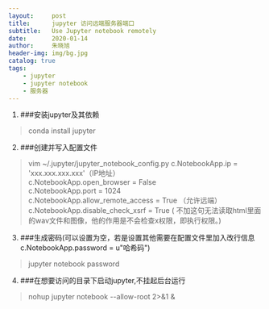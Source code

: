 ```yaml
---
layout:     post
title:      jupyter 访问远端服务器端口
subtitle:   Use Jupyter notebook remotely
date:       2020-01-14
author:     朱晓旭
header-img: img/bg.jpg
catalog: true
tags:
    - jupyter
    - jupyter notebook
    - 服务器
---
```


1. ###安装jupyter及其依赖  
>conda install jupyter 

2. ###创建并写入配置文件  
>vim ~/.jupyter/jupyter_notebook_config.py
c.NotebookApp.ip = 'xxx.xxx.xxx.xxx'（IP地址）    
c.NotebookApp.open_browser = False   
c.NotebookApp.port = 1024	   
c.NotebookApp.allow_remote_access = True （允许远端）   
c.NotebookApp.disable_check_xsrf = True ( 不加这句无法读取html里面的wav文件和图像，他的作用是不会检查x权限，即执行权限。)   


3. ###生成密码(可以设置为空，若是设置其他需要在配置文件里加入改行信息c.NotebookApp.password = u"哈希码")    
>jupyter notebook password

4. ###在想要访问的目录下启动jupyter,不挂起后台运行     
>nohup jupyter notebook --allow-root 2>&1 &


